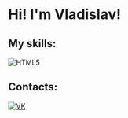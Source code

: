 <div align="left">
  <h1>Hi! I'm Vladislav!</h1>
  <div id="skills">
   <h2>My skills:</h2>
    <img src="https://img.shields.io/badge/HTML5-e34f26?logo=html5&logoColor=ffffff&style=for-the-badge" alt="HTML5">
  </div>
  <div id="contacts">
    <h2>Contacts:</h2>
    <a href="https://vk.com/at_vlad"><img src="https://img.shields.io/badge/ВКОНТАКТЕ-0077ff?logo=vk&style=for-the-badge" alt="VK"></a>
  </div>
</div>  
